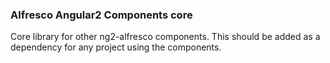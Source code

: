 ### Alfresco Angular2 Components core

Core library for other ng2-alfresco components.
This should be added as a dependency for any project using the components.
